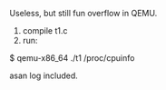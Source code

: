 Useless, but still fun overflow in QEMU.

1. compile t1.c
2. run:


$ qemu-x86_64 ./t1 /proc/cpuinfo

asan log included.
